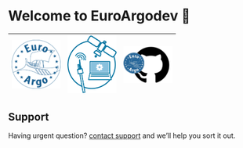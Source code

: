 # Welcome to EuroArgodev 👋

|<img src="https://raw.githubusercontent.com/euroargodev/euroargodev.github.io/master/img/logo/euro_argo_relook2017-bleu.png" width="100"/>|<img src="https://raw.githubusercontent.com/euroargodev/euroargodev.github.io/master/img/pictograms/float_techno_data.png" width="100"/>|<img src="https://raw.githubusercontent.com/euroargodev/euroargodev.github.io/master/img/logo/euroargodev-icon.png" width="100"/>|
|:-:|:-:|:-:|

## Support

Having urgent question? [contact support](mailto:euroargo@ifremer.fr?subject=euroargodev) and we’ll help you sort it out.
